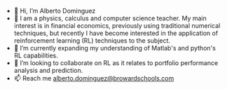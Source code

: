 - 👋 Hi, I’m Alberto Dominguez
- 👀 I am a physics, calculus and computer science teacher. My main interest is in financial economics, previously using traditional numerical techniques, but recently I have become interested in the application of reinforcement learning (RL) techniques to the subject.
- 🌱 I’m currently expanding my understanding of Matlab's and python's RL capabilities. 
- 💞️ I’m looking to collaborate on RL as it relates to portfolio performance analysis and prediction.
- 📫 Reach me alberto.dominguez@browardschools.com

